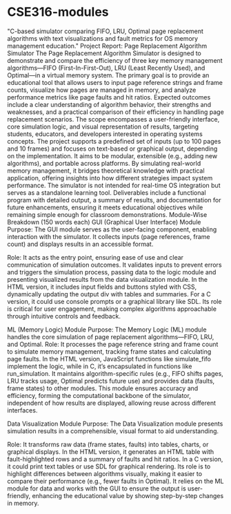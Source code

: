 # CSE316-modules
"C-based simulator comparing FIFO, LRU, Optimal page replacement algorithms with text visualizations and fault metrics for OS memory management education."
Project Report: 
Page Replacement Algorithm Simulator
The Page Replacement Algorithm Simulator is designed to demonstrate and compare the efficiency of three key memory management algorithms—FIFO (First-In-First-Out), LRU (Least Recently Used), and Optimal—in a virtual memory system. The primary goal is to provide an educational tool that allows users to input page reference strings and frame counts, visualize how pages are managed in memory, and analyze performance metrics like page faults and hit ratios. Expected outcomes include a clear understanding of algorithm behavior, their strengths and weaknesses, and a practical comparison of their efficiency in handling page replacement scenarios. The scope encompasses a user-friendly interface, core simulation logic, and visual representation of results, targeting students, educators, and developers interested in operating systems concepts. The project supports a predefined set of inputs (up to 100 pages and 10 frames) and focuses on text-based or graphical output, depending on the implementation. It aims to be modular, extensible (e.g., adding new algorithms), and portable across platforms. By simulating real-world memory management, it bridges theoretical knowledge with practical application, offering insights into how different strategies impact system performance. The simulator is not intended for real-time OS integration but serves as a standalone learning tool. Deliverables include a functional program with detailed output, a summary of results, and documentation for future enhancements, ensuring it meets educational objectives while remaining simple enough for classroom demonstrations.
Module-Wise Breakdown (150 words each)
GUI (Graphical User Interface) Module
Purpose: The GUI module serves as the user-facing component, enabling interaction with the simulator. It collects inputs (page references, frame count) and displays results in an accessible format.

Role: It acts as the entry point, ensuring ease of use and clear communication of simulation outcomes. It validates inputs to prevent errors and triggers the simulation process, passing data to the logic module and presenting visualized results from the data visualization module. In the HTML version, it includes input fields and buttons styled with CSS, dynamically updating the output div with tables and summaries. For a C version, it could use console prompts or a graphical library like SDL. Its role is critical for user engagement, making complex algorithms approachable through intuitive controls and feedback.

ML (Memory Logic) Module
Purpose: The Memory Logic (ML) module handles the core simulation of page replacement algorithms—FIFO, LRU, and Optimal.
Role: It processes the page reference string and frame count to simulate memory management, tracking frame states and calculating page faults. In the HTML version, JavaScript functions like simulate_fifo implement the logic, while in C, it’s encapsulated in functions like run_simulation. It maintains algorithm-specific rules (e.g., FIFO shifts pages, LRU tracks usage, Optimal predicts future use) and provides data (faults, frame states) to other modules. This module ensures accuracy and efficiency, forming the computational backbone of the simulator, independent of how results are displayed, allowing reuse across different interfaces.

Data Visualization Module
Purpose: The Data Visualization module presents simulation results in a comprehensible, visual format to aid understanding.

Role: It transforms raw data (frame states, faults) into tables, charts, or graphical displays. In the HTML version, it generates an HTML table with fault-highlighted rows and a summary of faults and hit ratios. In a C version, it could print text tables or use SDL for graphical rendering. Its role is to highlight differences between algorithms visually, making it easier to compare their performance (e.g., fewer faults in Optimal). It relies on the ML module for data and works with the GUI to ensure the output is user-friendly, enhancing the educational value by showing step-by-step changes in memory.
